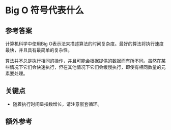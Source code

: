 # Big O 符号代表什么

## 参考答案

计算机科学中使用Big O表示法来描述算法的时间复杂度。最好的算法将执行速度最快，并且具有最简单的复杂性。

算法并不总是执行相同的操作，并且可能会根据提供的数据而有所不同。虽然在某些情况下它们会快速执行，但在其他情况下它们会缓慢执行，即使有相同数量的元素要处理。

## 关键点

* 随着执行时间呈指数增长，请注意嵌套循环。

## 额外参考

<!-- tags: (javascript) -->

<!-- expertise: (1) -->